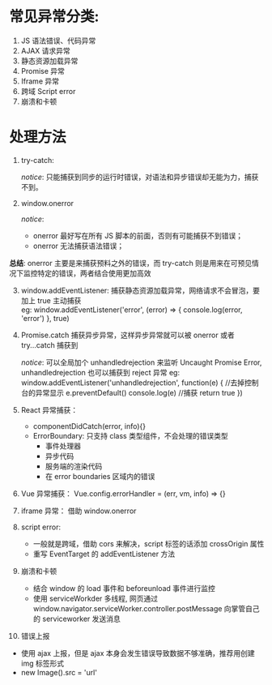 # 常见异常分类:

1. JS 语法错误、代码异常
2. AJAX 请求异常
3. 静态资源加载异常
4. Promise 异常
5. Iframe 异常
6. 跨域 Script error
7. 崩溃和卡顿

# 处理方法

1. try-catch:

   _notice_: 只能捕获到同步的运行时错误，对语法和异步错误却无能为力，捕获不到。

2. window.onerror

   _notice_:

   - onerror 最好写在所有 JS 脚本的前面，否则有可能捕获不到错误；
   - onerror 无法捕获语法错误；

**总结**: onerror 主要是来捕获预料之外的错误，而 try-catch 则是用来在可预见情况下监控特定的错误，两者结合使用更加高效

3. window.addEventListener: 捕获静态资源加载异常，网络请求不会冒泡，要加上 true 主动捕获  
   eg: window.addEventListener('error', (error) => {
   console.log(error, 'error')
   }, true)

4. Promise.catch 捕获异步异常，这样异步异常就可以被 onerror 或者 try...catch 捕获到

   _notice_: 可以全局加个 unhandledrejection 来监听 Uncaught Promise Error, unhandledrejection 也可以捕获到 reject 异常
   eg: window.addEventListener('unhandledrejection', function(e) {
   //去掉控制台的异常显示
   e.preventDefault()
   console.log(e)
   //捕获
   return true
   })

5. React 异常捕获：

   - componentDidCatch(error, info){}
   - ErrorBoundary: 只支持 class 类型组件，不会处理的错误类型
     - 事件处理器
     - 异步代码
     - 服务端的渲染代码
     - 在 error boundaries 区域内的错误

6. Vue 异常捕获： Vue.config.errorHandler = (err, vm, info) => {}
7. iframe 异常： 借助 window.onerror
8. script error:
   - 一般就是跨域，借助 cors 来解决，script 标签的话添加 crossOrigin 属性
   - 重写 EventTarget 的 addEventListener 方法
9. 崩溃和卡顿
   - 结合 window 的 load 事件和 beforeunload 事件进行监控
   - 使用 serviceWorkder 多线程, 网页通过 window.navigator.serviceWorker.controller.postMessage 向掌管自己的 serviceworker 发送消息
10. 错误上报

- 使用 ajax 上报，但是 ajax 本身会发生错误导致数据不够准确，推荐用创建 img 标签形式
- new Image().src = 'url'
